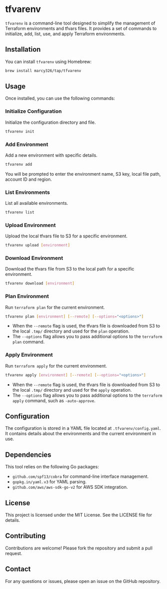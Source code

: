 # tfvarenv

`tfvarenv` is a command-line tool designed to simplify the management of Terraform environments and tfvars files. It provides a set of commands to initialize, add, list, use, and apply Terraform environments.

## Installation

You can install `tfvarenv` using Homebrew:

```bash
brew install marcy326/tap/tfvarenv
```

## Usage

Once installed, you can use the following commands:

### Initialize Configuration

Initialize the configuration directory and file.

```bash
tfvarenv init
```

### Add Environment

Add a new environment with specific details.

```bash
tfvarenv add
```

You will be prompted to enter the environment name, S3 key, local file path, account ID and region.

### List Environments

List all available environments.

```bash
tfvarenv list
```

### Upload Environment

Upload the local tfvars file to S3 for a specific environment.

```bash
tfvarenv upload [environment]
```

### Download Environment

Download the tfvars file from S3 to the local path for a specific environment.

```bash
tfvarenv download [environment]
```

### Plan Environment

Run `terraform plan` for the current environment.

```bash
tfvarenv plan [environment] [--remote] [--options="<options>"]
```

- When the `--remote` flag is used, the tfvars file is downloaded from S3 to the local `.tmp/` directory and used for the `plan` operation.
- The `--options` flag allows you to pass additional options to the `terraform plan` command.

### Apply Environment

Run `terraform apply` for the current environment.

```bash
tfvarenv apply [environment] [--remote] [--options="<options>"]
```

- When the `--remote` flag is used, the tfvars file is downloaded from S3 to the local `.tmp/` directory and used for the `apply` operation.
- The `--options` flag allows you to pass additional options to the `terraform apply` command, such as `-auto-approve`.

## Configuration

The configuration is stored in a YAML file located at `.tfvarenv/config.yaml`. It contains details about the environments and the current environment in use.

## Dependencies

This tool relies on the following Go packages:

- `github.com/spf13/cobra` for command-line interface management.
- `gopkg.in/yaml.v3` for YAML parsing.
- `github.com/aws/aws-sdk-go-v2` for AWS SDK integration.

## License

This project is licensed under the MIT License. See the LICENSE file for details.

## Contributing

Contributions are welcome! Please fork the repository and submit a pull request.

## Contact

For any questions or issues, please open an issue on the GitHub repository.
